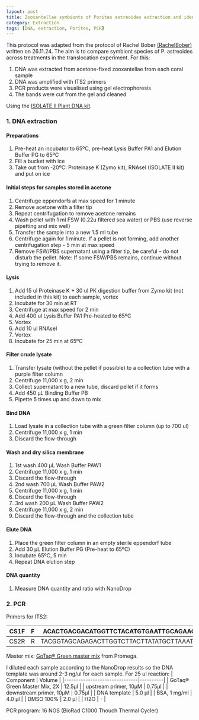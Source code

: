 ```yaml
---
layout: post
title: Zooxantellae symbionts of Porites astreoides extraction and identification
category: Extraction
tags: [DNA, extraction, Porites, PCR]
---
```


This protocol was adapted from the protocol of Rachel Bober [(RachelBober)](https://github.com/RachelBober/) written on 26.11.24.
The aim is to compare symbiont species of P. astreoides across treatments in the translocation experiment. For this:
1. DNA was extracted from acetone-fixed zooxantellae from each coral sample
2. DNA was amplified with ITS2 primers
3. PCR products were visualised using gel electrophoresis
4. The bands were cut from the gel and cleaned

Using the [ISOLATE II Plant DNA kit](https://www.bioline.com/mwdownloads/download/link/id/1197/nucleic_acid_isolation_guide.pdf). 

### 1. DNA extraction

#### Preparations
1. Pre-heat an incubator to 65ºC, pre-heat Lysis Buffer PA1 and Elution Buffer PG to 65ºC
2. Fill a bucket with ice
3. Take out from -20ºC: Proteinase K (Zymo kit), RNAseI (ISOLATE II kit) and put on ice

#### Initial steps for samples stored in acetone
1. Centrifuge eppendorfs at max speed for 1 minute
2. Remove acetone with a filter tip
3. Repeat centrifugation to remove acetone remains
4. Wash pellet with 1 ml FSW (0.22u filtered sea water) or PBS (use reverse pipetting and mix well)
5. Transfer the sample into a new 1.5 ml tube
6. Centrifuge again for 1 minute. If a pellet is not forming, add another centrifugation step -  5 min at max speed
7. Remove FSW/PBS supernatant using a filter tip, be careful – do not disturb the pellet.
Note: If some FSW/PBS remains, continue without trying to remove it.

#### Lysis
1. Add 15 ul Proteinase K + 30 ul PK digestion buffer from Zymo kit (not included in this kit) to each sample, vortex
2. Incubate for 30 min at RT
3. Centrifuge at max speed for 2 min 
4. Add 400 ul Lysis Buffer PA1 Pre-heated to 65ºC
5. Vortex
6. Add 10 ul RNAseI
7. Vortex
8. Incubate for 25 min at 65ºC
   
#### Filter crude lysate
1. Transfer lysate (without the pellet if possible) to a collection tube with a purple filter column
2. Centrifuge 11,000 x g, 2 min
3. Collect supernatant to a new tube, discard pellet if it forms
4. Add 450 μL Binding Buffer PB 
5. Pipette 5 times up and down to mix
   
#### Bind DNA 
1. Load lysate in a collection tube with a green filter column (up to 700 ul)
2. Centrifuge 11,000 x g, 1 min
3. Discard the flow-through
   
#### Wash and dry silica membrane
1. 1st wash 400 μL Wash Buffer PAW1
2. Centrifuge 11,000 x g, 1 min
3. Discard the flow-through
4. 2nd wash 700 μL Wash Buffer PAW2
5. Centrifuge 11,000 x g, 1 min
6. Discard the flow-through
7. 3rd wash 200 μL Wash Buffer PAW2
8. Centrifuge 11,000 x g, 2 min
9. Discard the flow-through and the collection tube
    
#### Elute DNA 
1. Place the green filter column in an empty sterile eppendorf tube
2. Add 30 μL Elution Buffer PG (Pre-heat to 65ºC) 
3. Incubate 65ºC, 5 min
4. Repeat DNA elution step

#### DNA quantity
1. Measure DNA quantity and ratio with NanoDrop

### 2. PCR

Primers for ITS2:

|  			CS1F 		 |  			F 		 |  			ACACTGACGACATGGTTCTACATGTGAATTGCAGAACTCCGTG 		    |  
|--------|-----|--------------------------------------------------|
|  			CS2R 		 |  			R 		 |  			TACGGTAGCAGAGACTTGGTCTTACTTATATGCTTAAATTCRGCGG 		 | 

Master mix: [GoTaq® Green master mix](https://worldwide.promega.com/resources/protocols/product-information-sheets/g/gotaq-green-master-mix-m712-protocol/) from Promega.

I diluted each sample according to the NanoDrop results so the DNA template was around 2-3 ng/ul for each sample. For 25 ul reaction:
|  			Component 		                   |  			Volume 		 |
|-------------------------------|----------|
|  			GoTaq® Green Master Mix, 2X 		 |  			12.5µl 		 |
|  			upstream primer, 10µM 		       |  			0.75µl 		 |
|  			downstream primer, 10µM 		     |  			0.75µl  |
|  			DNA template	                 |  			5.0 µl 		 |
|  			BSA, 1 mg/ml                 |  			4.0 µl 		 |
|           DMSO 100%           |  2.0 µl  |
|  			H2O 		                         |  			- 		      |

PCR program: 16 NGS (BioRad C1000 Thouch Thermal Cycler)


